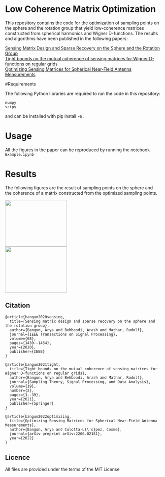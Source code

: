 # Low Coherence Matrix Optimization

This repository contains the code for the optimization of sampling points on the sphere and the rotation group that yield low-coherence matrices constructed from spherical harmonics and Wigner D-functions. The results and algorithms have been published in the following papers:


[Sensing Matrix Design and Sparse Recovery on the Sphere and the Rotation Group](https://arxiv.org/abs/1904.11596)\
[Tight bounds on the mutual coherence of sensing matrices for Wigner D-functions on regular grids](https://link.springer.com/article/10.1007/s43670-021-00006-2)\
[Optimizing Sensing Matrices for Spherical Near-Field Antenna Measurements](https://arxiv.org/abs/2206.02181)

#Requirements

The following Python libraries are required to run the code in this repository:

```
numpy
scipy
```
and can be installed with pip install -e .

# Usage
All the figures in the paper can be reproduced by running the notebook ```Example.ipynb``` 

# Results
The following figures are the result of sampling points on the sphere and the coherence of a matrix
constructed from the optimized sampling points.


<div class="row">
  <div class="column">
    <img src="https://user-images.githubusercontent.com/47388866/183307996-70741b89-f1ae-4b64-8e31-784fe078de8c.png" width="200" height="150" />
  </div>
  <div class="column">
    <img src="https://user-images.githubusercontent.com/47388866/183308007-59e1dfe6-0cfa-4202-874b-302cadae5324.png" width="200" height="150" />
  </div>
</div>


## Citation
```
@article{bangun2020sensing,
  title={Sensing matrix design and sparse recovery on the sphere and the rotation group},
  author={Bangun, Arya and Behboodi, Arash and Mathar, Rudolf},
  journal={IEEE Transactions on Signal Processing},
  volume={68},
  pages={1439--1454},
  year={2020},
  publisher={IEEE}
}

@article{bangun2021tight,
  title={Tight bounds on the mutual coherence of sensing matrices for Wigner D-functions on regular grids},
  author={Bangun, Arya and Behboodi, Arash and Mathar, Rudolf},
  journal={Sampling Theory, Signal Processing, and Data Analysis},
  volume={19},
  number={2},
  pages={1--39},
  year={2021},
  publisher={Springer}
}

@article{bangun2022optimizing,
  title={Optimizing Sensing Matrices for Spherical Near-Field Antenna Measurements},
  author={Bangun, Arya and Culotta-L{\'o}pez, Cosme},
  journal={arXiv preprint arXiv:2206.02181},
  year={2022}
}
```
## Licence
All files are provided under the terms of the MIT License

